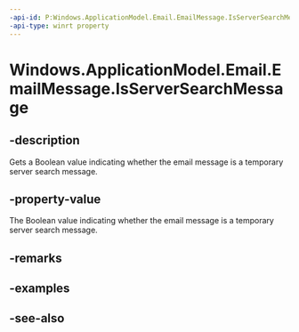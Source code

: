```yaml
---
-api-id: P:Windows.ApplicationModel.Email.EmailMessage.IsServerSearchMessage
-api-type: winrt property
---
```


<!-- Property syntax
public bool IsServerSearchMessage { get; }
-->

# Windows.ApplicationModel.Email.EmailMessage.IsServerSearchMessage

## -description
Gets a Boolean value indicating whether the email message is a temporary server search message.

## -property-value
The Boolean value indicating whether the email message is a temporary server search message.

## -remarks

## -examples

## -see-also

